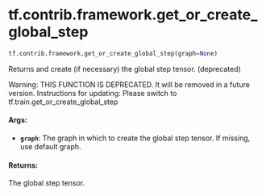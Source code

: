 <div itemscope itemtype="http://developers.google.com/ReferenceObject">
<meta itemprop="name" content="tf.contrib.framework.get_or_create_global_step" />
<meta itemprop="path" content="Stable" />
</div>

# tf.contrib.framework.get_or_create_global_step

``` python
tf.contrib.framework.get_or_create_global_step(graph=None)
```

Returns and create (if necessary) the global step tensor. (deprecated)

Warning: THIS FUNCTION IS DEPRECATED. It will be removed in a future version.
Instructions for updating:
Please switch to tf.train.get_or_create_global_step

#### Args:

* <b>`graph`</b>: The graph in which to create the global step tensor. If missing, use
    default graph.


#### Returns:

The global step tensor.